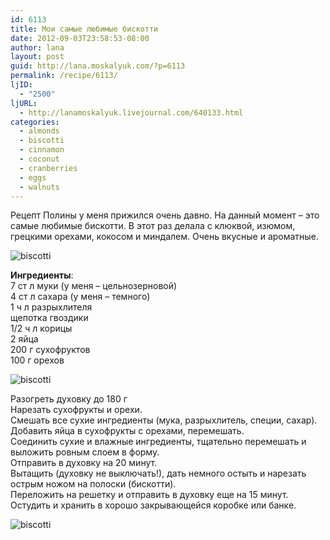 ```yaml
---
id: 6113
title: Мои самые любимые бискотти
date: 2012-09-03T23:58:53-08:00
author: lana
layout: post
guid: http://lana.moskalyuk.com/?p=6113
permalink: /recipe/6113/
ljID:
  - "2500"
ljURL:
  - http://lanamoskalyuk.livejournal.com/640133.html
categories:
  - almonds
  - biscotti
  - cinnamon
  - coconut
  - cranberries
  - eggs
  - walnuts
---
```

Рецепт Полины у меня прижился очень давно. На данный момент – это самые любимые бискотти. В этот раз делала с клюквой, изюмом, грецкими орехами, кокосом и миндалем. Очень вкусные и ароматные.

![biscotti](http://farm9.staticflickr.com/8319/7928135620_d5ab1a359e_c.jpg) 

**Ингредиенты**:  
7 ст л муки (у меня – цельнозерновой)  
4 ст л сахара (у меня – темного)  
1 ч л разрыхлителя  
щепотка гвоздики  
1/2 ч л корицы  
2 яйца  
200 г сухофруктов  
100 г орехов

![biscotti](http://farm9.staticflickr.com/8177/7928139230_105cd4e76c_c.jpg) 

Разогреть духовку до 180 г  
Нарезать сухофрукты и орехи.  
Смешать все сухие ингредиенты (мука, разрыхлитель, специи, сахар).  
Добавить яйца в сухофрукты с орехами, перемешать.  
Соединить сухие и влажные ингредиенты, тщательно перемешать и выложить ровным слоем в форму.  
Отправить в духовку на 20 минут.  
Вытащить (духовку не выключать!), дать немного остыть и нарезать острым ножом на полоски (бискотти).  
Переложить на решетку и отправить в духовку еще на 15 минут.  
Остудить и хранить в хорошо закрывающейся коробке или банке.

![biscotti](http://farm9.staticflickr.com/8308/7928140834_b41893970c_c.jpg)